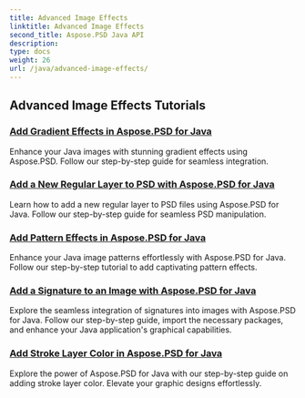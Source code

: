 ```yaml
---
title: Advanced Image Effects
linktitle: Advanced Image Effects
second_title: Aspose.PSD Java API
description: 
type: docs
weight: 26
url: /java/advanced-image-effects/
---
```


## Advanced Image Effects Tutorials
### [Add Gradient Effects in Aspose.PSD for Java](./add-gradient-effects/)
Enhance your Java images with stunning gradient effects using Aspose.PSD. Follow our step-by-step guide for seamless integration.
### [Add a New Regular Layer to PSD with Aspose.PSD for Java](./add-new-regular-layer/)
Learn how to add a new regular layer to PSD files using Aspose.PSD for Java. Follow our step-by-step guide for seamless PSD manipulation.
### [Add Pattern Effects in Aspose.PSD for Java](./add-pattern-effects/)
Enhance your Java image patterns effortlessly with Aspose.PSD for Java. Follow our step-by-step tutorial to add captivating pattern effects.
### [Add a Signature to an Image with Aspose.PSD for Java](./add-signature-to-image/)
Explore the seamless integration of signatures into images with Aspose.PSD for Java. Follow our step-by-step guide, import the necessary packages, and enhance your Java application's graphical capabilities.
### [Add Stroke Layer Color in Aspose.PSD for Java](./add-stroke-layer-color/)
Explore the power of Aspose.PSD for Java with our step-by-step guide on adding stroke layer color. Elevate your graphic designs effortlessly.